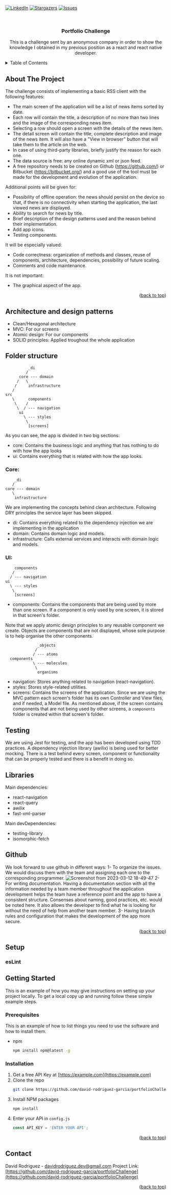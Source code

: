 <a name="readme-top"></a>


[![LinkedIn][linkedin-shield]][linkedin-url]
[![Stargazers][stars-shield]][stars-url]
[![Issues][issues-shield]][issues-url]


<br />
<div align="center">
<h3 align="center">Portfolio Challenge</h3>

  <p align="center">
    This is a challenge sent by an anonymous company in order to show the knowledge I obtained in my previous position as a react and react native developer.
  </p>
</div>



<!-- TABLE OF CONTENTS -->
<details>
  <summary>Table of Contents</summary>
  <ol>
    <li>
      <a href="#about-the-project">About The Project</a>
    </li>
        <li><a href="#architecture-and-design-patterns">Architecture and design patterns</a></li>
        <li><a href="#folder-structure">Folder structure</a></li>
        <li><a href="#testing">Testing</a></li>
        <li><a href="#libraries">Libraries</a></li>
        <li><a href="#github">Github</a></li>
    <li>
      <a href="#getting-started">Getting Started</a>
      <ul>
        <li><a href="#prerequisites">Prerequisites</a></li>
        <li><a href="#installation">Installation</a></li>
      </ul>
    </li>
    <li><a href="#contact">Contact</a></li>
  </ol>
</details>



<!-- ABOUT THE PROJECT -->
## About The Project

The challenge consists of implementing a basic RSS client with the following features:
- The main screen of the application will be a list of news items sorted by date.
- Each row will contain the title, a description of no more than two lines and the image of the corresponding news item.
- Selecting a row should open a screen with the details of the news item.
- The detail screen will contain the title, complete description and image of the news item. It will also have a "View in browser" button that will take them to the article on the web.
- In case of using third-party libraries, briefly justify the reason for each one.
- The data source is free: any online dynamic xml or json feed.
- A free repository needs to be created on Github (https://github.com/) or Bitbucket (https://bitbucket.org/) and a good use of the tool must be made for the development and evolution of the application.

Additional points will be given for:
- Possibility of offline operation: the news should persist on the device so that, if there is no connectivity when starting the application, the last viewed news are displayed.
- Ability to search for news by title.
- Brief description of the design patterns used and the reason behind their implementation.
- Add app icons.
- Testing components.

It will be especially valued:
- Code correctness: organization of methods and classes, reuse of components, architecture, dependencies, possibility of future scaling.
- Comments and code maintenance.

It is not important:
- The graphical aspect of the app.

<p align="right">(<a href="#readme-top">back to top</a>)</p>


## Architecture and design patterns

- Clean/Hexagonal architecture
- MVC: For our screens
- Atomic design: For our components
- SOLID principles: Applied troughout the whole application

## Folder structure

              _di
             /
          core --- domain
         /   \                                  
        /     infrastructure
       /
    src
       \      components
        \    /
         \  / --- navigation
          ui
            \ --- styles
             \
              [screens]

As you can see, the app is divided in two big sections:
- core: Contains the business logic and anything that has nothing to do with how the app looks 
- ui: Contains everything that is related with how the app looks.

### Core:

        _di
       /
    core --- domain
       \
        infrastructure

We are implementing the concepts behind clean architecture. Following DRY principles the service layer has been skipped.
- di: Contains everything related to the dependency injection we are implementing in the application
- domain: Contains domain logic and models.
- infrastructure: Calls external services and interacts with domain logic and models.

### UI:

        components
       /
      / --- navigation
    ui
      \ --- styles
       \
        [screens]

- components: Contains the components that are being used by more than one screen. If a component is only used by one screen, it is stored in that screen's folder.

Note that we apply atomic design principles to any reusable component we create. Objects are components that are not displayed, whose sole purpose is to help organise the other components.

                  _objects
                 /
                / --- atoms
      components
                \ --- molecules
                 \
                  organisms

- navigation: Stores anything related to navigation (react-navigation).
- styles: Stores style-related utilities.
- screens: Contains the screens of the application. Since we are using the MVC pattern each screen's folder has its own Controller and View files, and if needed, a Model file. As mentioned above, if the screen contains components that are not being used by other screens, a `components` folder is created within that screen's folder.

## Testing
We are using Jest for testing, and the app has been developed using TDD practices. A dependency injection library (awilix) is being used for better mocking. There is a test behind every screen, component or functionality that can be properly tested and there is a benefit in doing so.

## Libraries

Main dependencies:
- react-navigation
- react-query
- awilix
- fast-xml-parser

Main devDependencies:
- testing-library
- isomorphic-fetch

## Github

We look forward to use github in different ways:
1- To organize the issues. We would discuss them with the team and assigning each one to the corresponding programmer.
![Screenshot from 2023-03-12 18-49-47](https://user-images.githubusercontent.com/71403641/224562885-2c6b26b7-17a6-4ad3-84ef-e0afa6a95d03.png)
2- For writing documentation. Having a documentation section with all the information needed by a team member throughout the application development helps the team have a reference point and the app to have a consistent structure. Consenses about naming, good practices, etc. would be noted here. It also allows the developer to find what he is looking for without the need of help from another team member.
3- Having branch rules and configuration that makes the development of the app more secure.

<p align="right">(<a href="#readme-top">back to top</a>)</p>

## Setup
### esLint

<!-- GETTING STARTED -->
## Getting Started

This is an example of how you may give instructions on setting up your project locally.
To get a local copy up and running follow these simple example steps.

### Prerequisites

This is an example of how to list things you need to use the software and how to install them.
* npm
  ```sh
  npm install npm@latest -g
  ```

### Installation

1. Get a free API Key at [https://example.com](https://example.com)
2. Clone the repo
   ```sh
   git clone https://github.com/david-rodriguez-garcia/portfolioChallenge.git
   ```
3. Install NPM packages
   ```sh
   npm install
   ```
4. Enter your API in `config.js`
   ```js
   const API_KEY = 'ENTER YOUR API';
   ```

<p align="right">(<a href="#readme-top">back to top</a>)</p>


<!-- CONTACT -->
## Contact

David Rodriguez - davidrodriguez.dev@gmail.com
Project Link: [https://github.com/david-rodriguez-garcia/portfolioChallenge](https://github.com/david-rodriguez-garcia/portfolioChallenge)

<p align="right">(<a href="#readme-top">back to top</a>)</p>



<!-- MARKDOWN LINKS & IMAGES -->
<!-- https://www.markdownguide.org/basic-syntax/#reference-style-links -->
[stars-shield]: https://img.shields.io/github/stars/David-Rodriguez-Garcia/portfolioChallenge.svg?style=for-the-badge
[stars-url]: https://github.com/David-Rodriguez-Garcia/portfolioChallenge/stargazers
[issues-shield]: https://img.shields.io/github/issues/david-rodriguez-garcia/portfolioChallenge.svg?style=for-the-badge
[issues-url]: https://github.com/david-rodriguez-garcia/portfolioChallenge/issues
[linkedin-shield]: https://img.shields.io/badge/-LinkedIn-black.svg?style=for-the-badge&logo=linkedin&colorB=555
[linkedin-url]: https://linkedin.com/in/davirodr
[React.js]: https://img.shields.io/badge/React-20232A?style=for-the-badge&logo=react&logoColor=61DAFB
[React-url]: https://reactjs.org/
